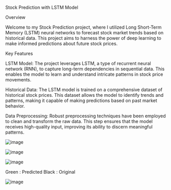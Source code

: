 Stock Prediction with LSTM Model

Overview

Welcome to my Stock Prediction project, where I utilized Long Short-Term Memory (LSTM) neural networks to forecast stock market trends based on historical data. This project aims to harness the power of deep learning to make informed predictions about future stock prices.

Key Features

LSTM Model: The project leverages LSTM, a type of recurrent neural network (RNN), to capture long-term dependencies in sequential data. This enables the model to learn and understand intricate patterns in stock price movements.


Historical Data: The LSTM model is trained on a comprehensive dataset of historical stock prices. This dataset allows the model to identify trends and patterns, making it capable of making predictions based on past market behavior.


Data Preprocessing: Robust preprocessing techniques have been employed to clean and transform the raw data. This step ensures that the model receives high-quality input, improving its ability to discern meaningful patterns.

![image](https://github.com/Sreejan09/Stock_Prediction/assets/84207179/18cbd808-98b3-4a51-bdf0-4a0cd7684a6b)

![image](https://github.com/Sreejan09/Stock_Prediction/assets/84207179/24bd9095-bb95-4141-9e6f-4e6a2c9785a5)

![image](https://github.com/Sreejan09/Stock_Prediction/assets/84207179/70d5ad6c-7d3f-456d-9a1d-e24da9993ff5)


Green : Predicted
Black : Original

![image](https://github.com/Sreejan09/Stock_Prediction/assets/84207179/6b8a4b6b-994e-443d-89a0-02d26b7c7afd)





